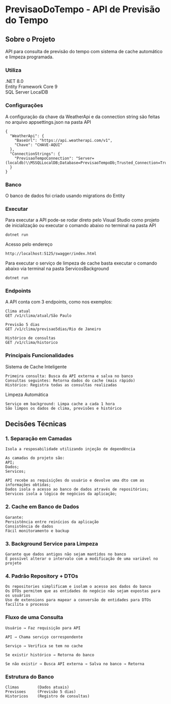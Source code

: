 # PrevisaoDoTempo - API de Previsão do Tempo

## Sobre o Projeto
API para consulta de previsão do tempo com sistema de cache automático e limpeza programada.

### Utiliza
.NET 8.0  
Entity Framework Core 9  
SQL Server LocalDB

### Configurações

A configuração da chave da WeatherApi e da connection string são feitas no arquivo appsettings.json na pasta API

```
{
  "WeatherApi": {
    "BaseUrl": "https://api.weatherapi.com/v1",
    "Chave": "CHAVE-AQUI"
  },
  "ConnectionStrings": {
    "PrevisaoTempoConnection": "Server=(localdb)\\MSSQLLocalDB;Database=PrevisaoTempoDb;Trusted_Connection=True;"
  }
}
```

### Banco
O banco de dados foi criado usando migrations do Entity

### Executar

Para executar a API pode-se rodar direto pelo Visual Studio como projeto de inicialização ou executar o comando abaixo  no terminal na pasta API 
```
dotnet run
```
Acesso pelo endereço
```
http://localhost:5125/swagger/index.html
```
Para executar o serviço de limpeza de cache  basta executar o comando abaixo via terminal na pasta ServicosBackground

```
dotnet run
```

### Endpoints

A API conta com 3 endpoints, como nos exemplos:

```
Clima atual
GET /v1/clima/atual/São Paulo

Previsão 5 dias
GET /v1/clima/previsao5dias/Rio de Janeiro

Histórico de consultas
GET /v1/clima/historico
```

### Principais Funcionalidades

Sistema de Cache Inteligente  
```
Primeira consulta: Busca da API externa e salva no banco
Consultas seguintes: Retorna dados do cache (mais rápido)
Histórico: Registra todas as consultas realizadas
```

Limpeza Automática
```
Serviço em background: Limpa cache a cada 1 hora
São limpos os dados de clima, previsões e histórico
```

## Decisões Técnicas

### 1. Separação em Camadas
```
Isola a resposabilidade utilizando injeção de dependência

As camadas do projeto são:
API;
Dados;
Servicos;

API recebe as requisições do usuário e devolve uma dto com as informações obtidas;
Dados isola o acesso ao banco de dados através de repositórios;
Servicos isola a lógica de negócios da aplicação;
```

### 2. Cache em Banco de Dados
```
Garante:
Persistência entre reinícios da aplicação
Consistência de dados
Fácil monitoramento e backup
```

### 3. Background Service para Limpeza
```
Garante que dados antigos não sejam mantidos no banco
É possível alterar o intervalo com a modificação de uma variável no projeto
```

### 4. Padrão Repository + DTOs
```
Os repositories simplificam e isolam o acesso aos dados do banco
Os DTOs permitem que as entidades do negócio não sejam expostas para os usuários
Uso de extensions para mapear a conversão de entidades para DTOs facilita o processo
```

### Fluxo de uma Consulta
```
Usuário → Faz requisição para API

API → Chama serviço correspondente

Serviço → Verifica se tem no cache

Se existir histórico → Retorna do banco 

Se não existir → Busca API externa → Salva no banco → Retorna
```

### Estrutura do Banco

```
Climas        (Dados atuais)
Previsoes     (Previsão 5 dias) 
Historicos    (Registro de consultas)
```
